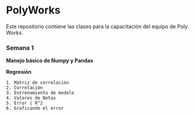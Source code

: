 # PolyWorks


Este repositorio contiene las clases para la capacitación del equipo de Poly Works.

### Semana 1
**Manejo básico de Numpy y Pandas**
	
**Regresión**

	1. Matriz de correlación 
	2. Correlación 
	3. Entrenamiento de modelo
	4. Valores de Betas
	5. Error | R^2
	6. Graficando el error
